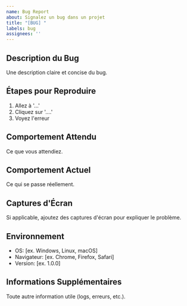 ```yaml
---
name: Bug Report
about: Signalez un bug dans un projet
title: "[BUG] "
labels: bug
assignees: ''
---
```


## Description du Bug
Une description claire et concise du bug.

## Étapes pour Reproduire
1. Allez à '...'
2. Cliquez sur '....'
3. Voyez l'erreur

## Comportement Attendu
Ce que vous attendiez.

## Comportement Actuel
Ce qui se passe réellement.

## Captures d'Écran
Si applicable, ajoutez des captures d'écran pour expliquer le problème.

## Environnement
- OS: [ex. Windows, Linux, macOS]
- Navigateur: [ex. Chrome, Firefox, Safari]
- Version: [ex. 1.0.0]

## Informations Supplémentaires
Toute autre information utile (logs, erreurs, etc.).